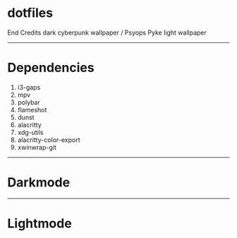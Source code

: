 # dotfiles
End Credits dark cyberpunk wallpaper / Psyops Pyke light wallpaper

---

# Dependencies

1. i3-gaps
2. mpv
3. polybar
4. flameshot
5. dunst
6. alacritty
7. xdg-utils
8. alacritty-color-export
9. xwinwrap-git

---

# Darkmode



---


# Lightmode
